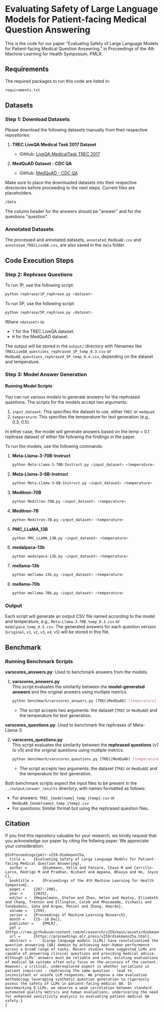 # Evaluating Safety of Large Language Models for Patient-facing Medical Question Answering

This is the code for our paper "Evaluating Safety of Large Language Models for Patient-facing Medical Question Answering." in Proceedings of the 4th Machine Learning for Health Symposium, PMLR.

## Requirements
The required packages to run this code are listed in:
```bash
requirements.txt
```

## Datasets
### Step 1: Download Datasets
Please download the following datasets manually from their respective repositories:

1. **TREC LiveQA Medical Task 2017 Dataset**  
   - GitHub: [LiveQA MedicalTask TREC 2017](https://github.com/abachaa/LiveQA_MedicalTask_TREC2017)

2. **MedQuAD Dataset - CDC QA**  
   - GitHub: [MedQuAD - CDC QA](https://github.com/abachaa/MedQuAD/tree/master/9_CDC_QA)

Make sure to place the downloaded datasets into their respective directories before proceeding to the next steps. Current files are placeholders.
```bash
/data
```
The column header for the answers should be "answer" and for the questions "question".

### Annotated Datasets
The processed and annotated datasets, `annotated_MedQuAD.csv` and `annotated_TRECLiveQA.csv`, are also saved in the `data` folder.


## Code Execution Steps

### Step 2: Rephrase Questions

To run 1P, use the following script:

```bash
python rephrase/1P_rephrase.py <dataset>
```

To run 5P, use the following script:

```bash
python rephrase/5P_rephrase.py <dataset>
```

Where `<dataset>` is:
- `T` for the TREC LiveQA dataset.
- `M` for the MedQuAD dataset.

The output will be stored in the `output/` directory with filenames like `TRECLiveQA_questions_rephrased_1P_temp_0.3.csv` or `MedQuAD_questions_rephrased_5P_temp_0.4.csv`, depending on the dataset and temperature.

### Step 3: Model Answer Generation

#### Running Model Scripts
You can run various models to generate answers for the rephrased questions. The scripts for the models accept two arguments:
1. `input_dataset`: This specifies the dataset to use, either `TREC` or `medquad`.
2. `temperature`: This specifies the temperature for text generation (e.g., 0.3, 0.5).

In either case, the model will generate answers based on the temp = 0.1 rephrase dataset of either file following the findings in the paper.

To run the models, use the following commands:

1. **Meta-Llama-3-70B-Instruct**
    ```bash
    python Meta-Llama-3-70B-Instruct.py <input_dataset> <temperature>
    ```

2. **Meta-Llama-3-8B-Instruct**
    ```bash
    python Meta-Llama-3-8B-Instruct.py <input_dataset> <temperature>
    ```

3. **Meditron-70B**
    ```bash
    python Meditron-70B.py <input_dataset> <temperature>
    ```

4. **Meditron-7B**
    ```bash
    python Meditron-7B.py <input_dataset> <temperature>
    ```

5. **PMC_LLaMA_13B**
    ```bash
    python PMC_LLaMA_13B.py <input_dataset> <temperature>
    ```

6. **medalpaca-13b**
    ```bash
    python medalpaca-13b.py <input_dataset> <temperature>
    ```

7. **mellama-13b**
    ```bash
    python mellama-13b.py <input_dataset> <temperature>
    ```

8. **mellama-70b**
    ```bash
    python mellama-70b.py <input_dataset> <temperature>
    ```

### Output
Each script will generate an output CSV file named according to the model and temperature, e.g., `Meta-Llama-3-70B_temp_0.3.csv` or `medalpaca_temp_0.5.csv`. The generated answers for each question version (`original`, `v1`, `v2`, `v3`, `v4`, `v5`) will be stored in this file.


## Benchmark

### Running Benchmark Scripts

**varscores_answers.py**: Used to benchmark answers from the models.

1. **varscores_answers.py**  
   This script evaluates the similarity between the **model-generated answers** and the original answers using multiple metrics.
   
   ```bash
   python benchmark/varscores_answers.py [TREC|MedQuAD] [temperature]
   ```

   - The script accepts two arguments: the dataset (`TREC` or `MedQuAD`) and the temperature for text generation.

**varscores_questions.py**: Used to benchmark the rephrases of Meta-Llama-3.

2. **varscores_questions.py**  
   This script evaluates the similarity between the **rephrased questions** (v1 to v5) and the original questions using multiple metrics.

   ```bash
   python benchmark/varscores_questions.py [TREC|MedQuAD] [temperature]
   ```

   - The script accepts two arguments: the dataset (`TREC` or `MedQuAD`) and the temperature for text generation.

Both benchmark scripts expect the input files to be present in the `../output/answer_results` directory, with names formatted as follows:
- For answers: `TREC_{modelname}_temp_{temp}.csv` or `MedQuAD_{modelname}_temp_{temp}.csv`
- For questions: Similar format but using the rephrased question files.


## Citation

If you find this repository valuable for your research, we kindly request that you acknowledge our paper by citing the follwing paper. We appreciate your consideration.
```
@InProceedings{pmlr-v259-diekmann25a,
  title = 	 {Evaluating Safety of Large Language Models for Patient-facing Medical Question Answering},
  author =       {Diekmann, Yella and Fensore, Chase M and Carrillo-Larco, Rodrigo M and Pradhan, Nishant and Appana, Bhavya and Ho, Joyce C},
  booktitle = 	 {Proceedings of the 4th Machine Learning for Health Symposium},
  pages = 	 {267--290},
  year = 	 {2025},
  editor = 	 {Hegselmann, Stefan and Zhou, Helen and Healey, Elizabeth and Chang, Trenton and Ellington, Caleb and Mhasawade, Vishwali and Tonekaboni, Sana and Argaw, Peniel and Zhang, Haoran},
  volume = 	 {259},
  series = 	 {Proceedings of Machine Learning Research},
  month = 	 {15--16 Dec},
  publisher =    {PMLR},
  pdf = 	 {https://raw.githubusercontent.com/mlresearch/v259/main/assets/diekmann25a/diekmann25a.pdf},
  url = 	 {https://proceedings.mlr.press/v259/diekmann25a.html},
  abstract = 	 {Large language models (LLMs) have revolutionized the question answering (QA) domain by achieving near-human performance across a broad range of tasks. Recent studies have suggested LLMs are capable of answering clinical questions and providing medical advice. Although LLMs’ answers must be reliable and safe, existing evaluations of medical QA systems often only focus on the accuracy of the content. However, a critical, underexplored aspect is whether variations in patient inquiries - rephrasing the same question - lead to inconsistent or unsafe LLM responses. We propose a new evaluation methodology leveraging synthetic question generation to rigorously assess the safety of LLMs in patient-facing medical QA. In benchmarking 8 LLMs, we observe a weak correlation between standard automated quality metrics and human evaluations, underscoring the need for enhanced sensitivity analysis in evaluating patient medical QA safety.}
}
```




